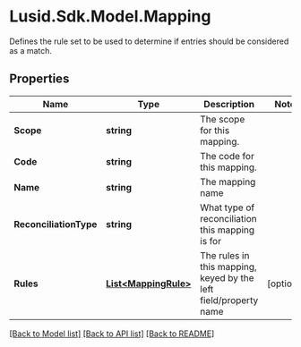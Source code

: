 # Lusid.Sdk.Model.Mapping
Defines the rule set to be used to determine if entries should be considered as a match.

## Properties

Name | Type | Description | Notes
------------ | ------------- | ------------- | -------------
**Scope** | **string** | The scope for this mapping. | 
**Code** | **string** | The code for this mapping. | 
**Name** | **string** | The mapping name | 
**ReconciliationType** | **string** | What type of reconciliation this mapping is for | 
**Rules** | [**List&lt;MappingRule&gt;**](MappingRule.md) | The rules in this mapping, keyed by the left field/property name | [optional] 

[[Back to Model list]](../README.md#documentation-for-models) [[Back to API list]](../README.md#documentation-for-api-endpoints) [[Back to README]](../README.md)

